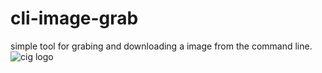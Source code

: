 # cli-image-grab
simple tool for grabing and downloading a image from the command line.
<img src="$PWD/misc/cig.png" alt="cig logo">
